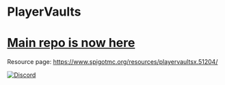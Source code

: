 PlayerVaults
============


# [Main repo is now here](https://github.com/KittehDev/PlayerVaultsX)

Resource page: https://www.spigotmc.org/resources/playervaultsx.51204/

[![Discord](https://imgur.com/MFRRBn4.png)](https://discord.gg/JZcWDEt)
